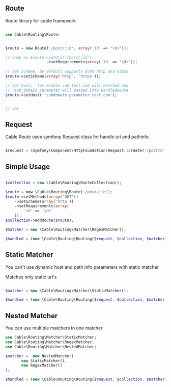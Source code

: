 ## Route
Route library for cable framework

```php

use Cable\Routing\Route;


$route = new Route('/post/:id', array('id' => "\d+"));

// same as $route->setUri('/post/:id')
                  ->setRequirements(array('id' => "\d+"));
   
// set scheme, by default supports both http and https
$route->setScheme(array('http', 'https'));

// set host,  for examle sub.test.com will matched and
// :sub_domain parameter will passed into HandledRoute
$route->setHost(':subdomain_parameter.test.com');


// set 
```

## Request

 Cable Route uses symfony Request class for handle uri and pathinfo
 
 
```php

$request = \Symfony\Component\HttpFoundation\Request::create('/post/5', 'GET');

```

## Simple Usage


```php

$collection = new \Cable\Routing\RouteCollection();

$route = new \Cable\Routing\Route('/post/:id');
$route->setMethods(array('GET'))
    ->setScheme(array('http'))
    ->setRequirements(array(
        'id' => '\d+'
    ));
$collection->addRoute($route);

$matcher = new \Cable\Routing\Matcher\RegexMatcher();

$handled = (new \Cable\Routing\Routing($request, $collection, $matcher))->handle();

```




## Static Matcher

You can't use dynamic host and path info parameters with static matcher


Matches only static url's

```php 

$matcher = new \Cable\Routing\Matcher\StaticMatcher();

$handled = (new \Cable\Routing\Routing($request, $collection, $matcher))->handle();

```

## Nested Matcher

You can use multiple matchers in one matcher


````php
use Cable\Routing\Matcher\StaticMatcher;
use Cable\Routing\Matcher\RegexMatcher;
use Cable\Routing\Matcher\NestedMatcher;

$matcher =  new NestedMatcher(
       new StaticMatcher(),
       new RegexMatcher()
);

$handled = (new \Cable\Routing\Routing($request, $collection, $matcher))->handle();

````